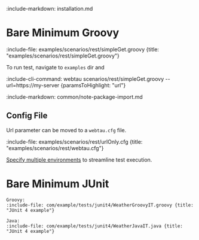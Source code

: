 :include-markdown: installation.md

# Bare Minimum Groovy

:include-file: examples/scenarios/rest/simpleGet.groovy {title: "examples/scenarios/rest/simpleGet.groovy"}

To run test, navigate to `examples` dir and

:include-cli-command: webtau scenarios/rest/simpleGet.groovy --url=https://my-server {paramsToHighlight: "url"}

:include-markdown: common/note-package-import.md

## Config File

Url parameter can be moved to a `webtau.cfg` file.

:include-file: examples/scenarios/rest/urlOnly.cfg {title: "examples/scenarios/rest/webtau.cfg"}

[Specify multiple environments](configuration/environments) to streamline test execution.

# Bare Minimum JUnit

```tabs
Groovy:
:include-file: com/example/tests/junit4/WeatherGroovyIT.groovy {title: "JUnit 4 example"}
 
Java:
:include-file: com/example/tests/junit4/WeatherJavaIT.java {title: "JUnit 4 example"}

```


